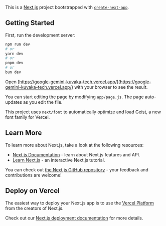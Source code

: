 This is a [Next.js](https://nextjs.org) project bootstrapped with [`create-next-app`](https://github.com/vercel/next.js/tree/canary/packages/create-next-app).

## Getting Started

First, run the development server:

```bash
npm run dev
# or
yarn dev
# or
pnpm dev
# or
bun dev
```

Open [https://google-gemini-kuvaka-tech.vercel.app/](https://google-gemini-kuvaka-tech.vercel.app/) with your browser to see the result.

You can start editing the page by modifying `app/page.js`. The page auto-updates as you edit the file.

This project uses [`next/font`](https://nextjs.org/docs/app/building-your-application/optimizing/fonts) to automatically optimize and load [Geist](https://vercel.com/font), a new font family for Vercel.

## Learn More

To learn more about Next.js, take a look at the following resources:

- [Next.js Documentation](https://nextjs.org/docs) - learn about Next.js features and API.
- [Learn Next.js](https://nextjs.org/learn) - an interactive Next.js tutorial.

You can check out [the Next.js GitHub repository](https://github.com/vercel/next.js) - your feedback and contributions are welcome!

## Deploy on Vercel

The easiest way to deploy your Next.js app is to use the [Vercel Platform](https://vercel.com/new?utm_medium=default-template&filter=next.js&utm_source=create-next-app&utm_campaign=create-next-app-readme) from the creators of Next.js.

Check out our [Next.js deployment documentation](https://nextjs.org/docs/app/building-your-application/deploying) for more details.

<!-- Show confirmation via toast notification,Support for image upload in chat (base64 or preview URL),● Copy-to-clipboard feature on message hove,Dark Mode Toggle,Debounced search bar to filter chatrooms by title,Display loading skeletons for chat message,Toast notifications for key actions (OTP sent, message sent, chatroom deleted, etc,Use local preview URL or base64 (no backend needed),Simulate AI response using setTimeout with throttling,Detailed README.m,Include in your GitHub: ○ Project overview and live link ○ Setup and run instructions ○ Folder/component structure explanation ○ How throttling, pagination, infinite scroll, and form validation are implemented ○ Screenshots (optional but encouraged -->
